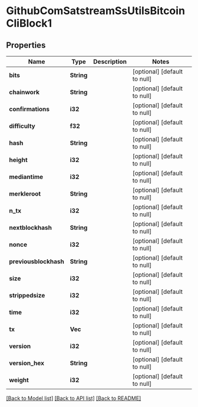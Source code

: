 # GithubComSatstreamSsUtilsBitcoinCliBlock1

## Properties
Name | Type | Description | Notes
------------ | ------------- | ------------- | -------------
**bits** | **String** |  | [optional] [default to null]
**chainwork** | **String** |  | [optional] [default to null]
**confirmations** | **i32** |  | [optional] [default to null]
**difficulty** | **f32** |  | [optional] [default to null]
**hash** | **String** |  | [optional] [default to null]
**height** | **i32** |  | [optional] [default to null]
**mediantime** | **i32** |  | [optional] [default to null]
**merkleroot** | **String** |  | [optional] [default to null]
**n_tx** | **i32** |  | [optional] [default to null]
**nextblockhash** | **String** |  | [optional] [default to null]
**nonce** | **i32** |  | [optional] [default to null]
**previousblockhash** | **String** |  | [optional] [default to null]
**size** | **i32** |  | [optional] [default to null]
**strippedsize** | **i32** |  | [optional] [default to null]
**time** | **i32** |  | [optional] [default to null]
**tx** | **Vec<String>** |  | [optional] [default to null]
**version** | **i32** |  | [optional] [default to null]
**version_hex** | **String** |  | [optional] [default to null]
**weight** | **i32** |  | [optional] [default to null]

[[Back to Model list]](../README.md#documentation-for-models) [[Back to API list]](../README.md#documentation-for-api-endpoints) [[Back to README]](../README.md)


